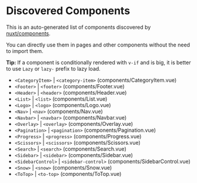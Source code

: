 # Discovered Components

This is an auto-generated list of components discovered by [nuxt/components](https://github.com/nuxt/components).

You can directly use them in pages and other components without the need to import them.

**Tip:** If a component is conditionally rendered with `v-if` and is big, it is better to use `Lazy` or `lazy-` prefix to lazy load.

- `<CategoryItem>` | `<category-item>` (components/CategoryItem.vue)
- `<Footer>` | `<footer>` (components/Footer.vue)
- `<Header>` | `<header>` (components/Header.vue)
- `<List>` | `<list>` (components/List.vue)
- `<Logo>` | `<logo>` (components/Logo.vue)
- `<Nav>` | `<nav>` (components/Nav.vue)
- `<Navbar>` | `<navbar>` (components/Navbar.vue)
- `<Overlay>` | `<overlay>` (components/Overlay.vue)
- `<Pagination>` | `<pagination>` (components/Pagination.vue)
- `<Progress>` | `<progress>` (components/Progress.vue)
- `<Scissors>` | `<scissors>` (components/Scissors.vue)
- `<Search>` | `<search>` (components/Search.vue)
- `<Sidebar>` | `<sidebar>` (components/Sidebar.vue)
- `<SidebarControl>` | `<sidebar-control>` (components/SidebarControl.vue)
- `<Snow>` | `<snow>` (components/Snow.vue)
- `<ToTop>` | `<to-top>` (components/ToTop.vue)
